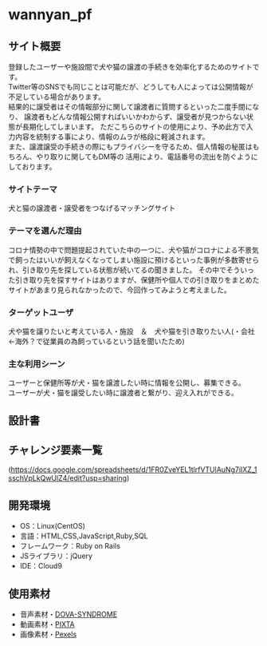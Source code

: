<!--# README-->

<!--This README would normally document whatever steps are necessary to get the-->
<!--application up and running.-->

<!--Things you may want to cover:-->

<!--* Ruby version-->

<!--* System dependencies-->

<!--* Configuration-->

<!--* Database creation-->

<!--* Database initialization-->

<!--* How to run the test suite-->

<!--* Services (job queues, cache servers, search engines, etc.)-->

<!--* Deployment instructions-->

<!--* ...-->

# wannyan_pf

## サイト概要
 登録したユーザーや施設間で犬や猫の譲渡の手続きを効率化するためのサイトです。  
 Twitter等のSNSでも同じことは可能だが、どうしても人によっては公開情報が不足している場合があります。  
 結果的に譲受者はその情報部分に関して譲渡者に質問するといった二度手間になり、  譲渡者もどんな情報公開すればいいかわからず、譲受者が見つからない状態が長期化してしまいます。
 ただこちらのサイトの使用により、予め此方で入力内容を統制する事により、情報のムラが格段に軽減されます。  
 また、譲渡譲受の手続きの際にもプライバシーを守るため、個人情報の秘匿はもちろん、やり取りに関してもDM等の
 活用により、電話番号の流出を防ぐようにしております。

### サイトテーマ
 犬と猫の譲渡者・譲受者をつなげるマッチングサイト

### テーマを選んだ理由
 コロナ情勢の中で問題提起されていた中の一つに、犬や猫がコロナによる不景気で飼ったはいいが飼えなくなってしまい施設に預けるといった事例が多数寄せられ、引き取り先を探している状態が続いてるの聞きました。  その中でそういった引き取り先を探すサイトはありますが、保健所や個人での引き取りをまとめたサイトがあまり見られなかったので、今回作ってみようと考えました。

### ターゲットユーザ
 犬や猫を譲りたいと考えている人・施設　＆　犬や猫を引き取りたい人(・会社←海外？で従業員の為飼っているという話を聞いたため)

### 主な利用シーン
 ユーザーと保健所等が犬・猫を譲渡したい時に情報を公開し、募集できる。  
 ユーザーが犬・猫を譲受したい時に譲渡者と繋がり、迎え入れができる。
 
## 設計書


## チャレンジ要素一覧
 (https://docs.google.com/spreadsheets/d/1FR0ZveYEL1tlrfVTUlAuNg7iIXZ_1sschVpLkQwUlZ4/edit?usp=sharing)
 
## 開発環境
- OS：Linux(CentOS)
- 言語：HTML,CSS,JavaScript,Ruby,SQL
- フレームワーク：Ruby on Rails
- JSライブラリ：jQuery
- IDE：Cloud9

## 使用素材
- 音声素材・[DOVA-SYNDROME](https://dova-s.jp/)
- 動画素材・[PIXTA](https://pixta.jp/footage/c22)
- 画像素材・[Pexels](https://www.pexels.com/ja-jp/)